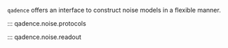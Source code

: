`qadence` offers an interface to construct noise models in a flexible manner.

::: qadence.noise.protocols

::: qadence.noise.readout
